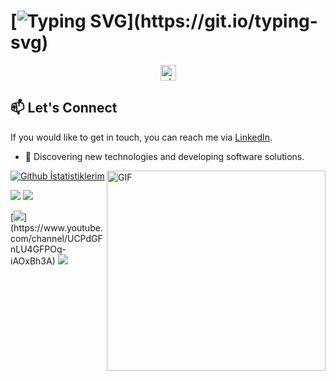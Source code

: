  
 


 


# [![Typing SVG](https://readme-typing-svg.demolab.com?font=Fira+Code&pause=1000&color=FE428E&center=true&vCenter=true&width=735&lines=Hello%2C+I+am+Muhammed+and+I+am+working+on+new+technologies.)](https://git.io/typing-svg)



<p align="center"> <img align="center" height="25px" src="https://komarev.com/ghpvc/?username=muhammed-bayat&label=Profile%20views&color=0e75b6&style=for-the-badge" alt="whybe7" /> </p>






## 📫 Let's Connect

If you would like to get in touch, you can reach me via [LinkedIn](https://www.linkedin.com/in/muhammedbayat/).


- 🎯 Discovering new technologies and developing software solutions.
 <img align="right" alt="GIF" src="https://github.com/abhisheknaiidu/abhisheknaiidu/blob/master/code.gif?raw=true" width="350" height="320" />


[![Github İstatistiklerim](https://github-readme-stats.vercel.app/api?username=muhammed-kizilkaya&show_icons=true&count_private=true&theme=radical)](https://github.com/muhammed-kizilkaya)

 
 
[![](https://img.shields.io/twitter/follow/mamosdavinci?style=social)](https://www.twitter.com/mamosdavinci)
[![](https://img.shields.io/github/followers/muhammed-kizilkaya?style=social)](https://www.github.com/muhammed-kizilkaya)

[![](https://img.shields.io/badge/youtube-%23FF0000.svg?&style=for-the-badge&logo=youtube&logoColor=white")](https://www.youtube.com/channel/UCPdGFnLU4GFPOq-iAOxBh3A)
 [![](https://img.shields.io/badge/linkedin-%230077B5.svg?&style=for-the-badge&logo=linkedin&logoColor=white)](https://www.linkedin.com/in/muhammed-kizilkaya/)

 



 
  

 
